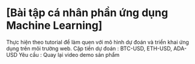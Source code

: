 # [Bài tập cá nhân phần ứng dụng Machine Learning]
Thực hiện theo tutorial để làm quen với mô hình dự đoán và triển khai ứng dụng trên môi trường web.
Cặp tiền dự đoán : BTC-USD, ETH-USD, ADA-USD
Yêu cầu : Quay lại video demo sản phẩm
